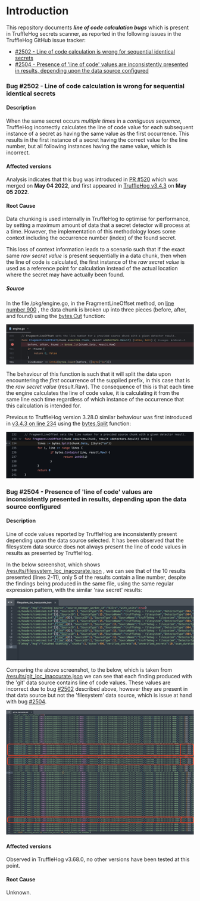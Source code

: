 # Introduction
This repository documents **_line of code calculation bugs_** which is present in TruffleHog secrets scanner, as 
reported in the following issues in the TruffleHog GitHub issue tracker:
* [#2502 - Line of code calculation is wrong for sequential identical secrets](https://github.com/trufflesecurity/trufflehog/issues/2502)
* [#2504 - Presence of 'line of code' values are inconsistently presented in results, depending upon the data source configured](https://github.com/trufflesecurity/trufflehog/issues/2504)

### Bug #2502 - Line of code calculation is wrong for sequential identical secrets

#### Description
When the same secret occurs _multiple times_ in a _contiguous sequence_, TruffleHog incorrectly calculates the line of code 
value for each subsequent instance of a secret as having the same value as the first occurrence. This results in the 
first instance of a secret having the correct value for the line number, but all following instances having the same 
value, which is incorrect.

#### Affected versions
Analysis indicates that this bug was introduced in [PR #520](https://github.com/trufflesecurity/trufflehog/pull/520) 
 which was merged on **May 04 2022**, and first appeared in [TruffleHog v3.4.3](https://github.com/trufflesecurity/trufflehog/releases/tag/v3.4.3)
 on **May 05 2022**.

#### Root Cause
Data chunking is used internally in TruffleHog to optimise for performance, by setting a maximum amount of data that a 
secret detector will process at a time. However, the implementation of this methodology loses some context including the
occurrence number (index) of the found secret. 

This loss of context information leads to a scenario such that if the exact same _raw secret value_ is present 
sequentially in a data chunk, then when the line of code is calculated, the first instance of the _raw secret value_ 
is used as a reference point for calculation instead of the actual location where the secret may have actually been 
found.

##### Source 
In the file /pkg/engine.go, in the FragmentLineOffset method, on
[line number 900](https://github.com/trufflesecurity/trufflehog/blob/8a825fde5209cf97443d269ee018caad6b86d783/pkg/engine/engine.go#L900)
, the data chunk is broken up into three pieces (before, after, and found) using the
[bytes.Cut](https://pkg.go.dev/bytes#Cut) function:

![code screenshot](./docs/images/code_screenshot.png)

The behaviour of this function is such that it will split the data upon encountering the *first* occurrence of the 
supplied prefix, in this case that is the _raw secret value_ (result.Raw). The consequence of this is that each time the
engine calculates the line of code value, it is calculating it from the same line each time regardless of which instance
 of the occurrence that this calculation is intended for.

Previous to TruffleHog version 3.28.0 similar behaviour was first introduced in [v3.4.3 on line 234](https://github.com/trufflesecurity/trufflehog/blob/212aa9ba1e4698807023a1c11be6f9f77bef2a2c/pkg/engine/engine.go#L234)
using the [bytes.Split](https://pkg.go.dev/bytes#Split) function:

![code screenshot 2](./docs/images/code_screenshot_2.png)

### Bug #2504 - Presence of 'line of code' values are inconsistently presented in results, depending upon the data source configured

#### Description

Line of code values reported by TruffleHog are inconsistently present depending upon the data source selected. It has 
been observed that the filesystem data source does not always present the line of code values in results as presented by
 TruffleHog.

In the below screenshot, which shows [/results/filesystem_loc_inaccurate.json](./results/filesystem_loc_inaccurate.json)
, we can see that of the 10 results presented (lines 2-11), only 5 of the results contain a line number, despite the 
findings being produced in the same file, using the same regular expression pattern, with the similar 'raw secret' results:

![code screenshot 3](./docs/images/code_screenshot_3.png)

Comparing the above screenshot, to the below, which is taken from [/results/git_loc_inaccurate.json](./results/git_loc_inaccurate.json)
we can see that each finding produced with the 'git' data source contains line of code values. These values are
 incorrect due to bug [#2502](https://github.com/trufflesecurity/trufflehog/issues/2502) described above, however they 
are present in that data source but not the 'filesystem' data source, which is issue at hand with bug
[#2504](https://github.com/trufflesecurity/trufflehog/issues/2504).

![code screenshot 4](./docs/images/code_screenshot_4.png)

#### Affected versions
Observed in TruffleHog v3.68.0, no other versions have been tested at this point.

#### Root Cause
Unknown.

